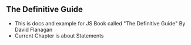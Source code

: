 ## The Definitive Guide

- This is docs and example for JS Book called "The Definitive Guide" By David Flanagan
- Current Chapter is about Statements
